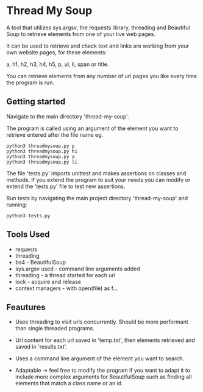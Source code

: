 # Thread My Soup
A tool that utilizes sys.argsv, the requests library, threading and Beautiful Soup to retrieve elements from one of your live web pages. 

It can be used to retrieve and check text and links are working from your own website pages, for these elements: 

a, h1, h2, h3, h4, h5, p, ul, li, span or title.

You can retrieve elements from any number of url pages you like every time the program is run.

## Getting started
Navigate to the main directory 'thread-my-soup'.

The program is called using an argument of the element you want to retrieve entered after the file name eg.
```
python3 threadmysoup.py p
python3 threadmysoup.py h1
python3 threadmysoup.py a
python3 threadmysoup.py li
```

The file 'tests.py' imports unittest and makes assertions on classes and methods. If you extend the program to suit your needs you can modify or extend the 'tests.py' file to test new assertions.

Run tests by navigating the main project directory 'thread-my-soup' and running:
```
python3 tests.py
```

## Tools Used
- requests
- threading
- bs4 - BeautifulSoup
- sys.argsv used - command line arguments added
- threading - a thread started for each url
- lock - acquire and release
- context managers - with open(file) as f... 

## Feautures
- Uses threading to visit urls concurrently. Should be more performant than single threaded programs.
- Url content for each url saved in 'temp.txt', then elements retrieved and saved in 'results.txt'.
- Uses a command line argument of the element you want to search.

- Adaptable -> feel free to modify the program if you want to adapt it to include more complex arguments for BeautifulSoup such as finding all elements that match a class name or an id.

